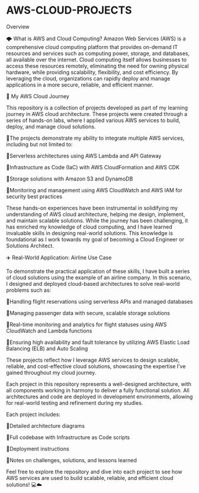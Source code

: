 # AWS-CLOUD-PROJECTS

Overview

🌩️ What is AWS and Cloud Computing?
Amazon Web Services (AWS) is a comprehensive cloud computing platform that provides on-demand IT resources and services such as computing power, storage, and databases, all available over the internet. Cloud computing itself allows businesses to access these resources remotely, eliminating the need for owning physical hardware, while providing scalability, flexibility, and cost efficiency. By leveraging the cloud, organizations can rapidly deploy and manage applications in a more secure, reliable, and efficient manner.

🚀 My AWS Cloud Journey

This repository is a collection of projects developed as part of my learning journey in AWS cloud architecture. These projects were created through a series of hands-on labs, where I applied various AWS services to build, deploy, and manage cloud solutions.

🔸The projects demonstrate my ability to integrate multiple AWS services, including but not limited to:

🔸Serverless architectures using AWS Lambda and API Gateway

🔸Infrastructure as Code (IaC) with AWS CloudFormation and AWS CDK

🔸Storage solutions with Amazon S3 and DynamoDB

🔸Monitoring and management using AWS CloudWatch and AWS IAM for security best practices

These hands-on experiences have been instrumental in solidifying my understanding of AWS cloud architecture, helping me design, implement, and maintain scalable solutions. While the journey has been challenging, it has enriched my knowledge of cloud computing, and I have learned invaluable skills in designing real-world solutions. This knowledge is foundational as I work towards my goal of becoming a Cloud Engineer or Solutions Architect.

✈️ Real-World Application: Airline Use Case

To demonstrate the practical application of these skills, I have built a series of cloud solutions using the example of an airline company. In this scenario, I designed and deployed cloud-based architectures to solve real-world problems such as:

🔹Handling flight reservations using serverless APIs and managed databases

🔹Managing passenger data with secure, scalable storage solutions

🔹Real-time monitoring and analytics for flight statuses using AWS CloudWatch and Lambda functions

🔹Ensuring high availability and fault tolerance by utilizing AWS Elastic Load Balancing (ELB) and Auto Scaling

These projects reflect how I leverage AWS services to design scalable, reliable, and cost-effective cloud solutions, showcasing the expertise I’ve gained throughout my cloud journey.


Each project in this repository represents a well-designed architecture, with all components working in harmony to deliver a fully functional solution. All architectures and code are deployed in development environments, allowing for real-world testing and refinement during my studies.


Each project includes:

🔘Detailed architecture diagrams

🔘Full codebase with Infrastructure as Code scripts

🔘Deployment instructions

🔘Notes on challenges, solutions, and lessons learned

Feel free to explore the repository and dive into each project to see how AWS services are used to build scalable, reliable, and efficient cloud solutions! 💻☁️
